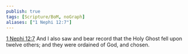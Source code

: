 ```yaml
---
publish: true
tags: [Scripture/BoM, noGraph]
aliases: ["1 Nephi 12:7"]
---
```

[1 Nephi 12:7](https://churchofjesuschrist.org/study/scriptures/bofm/1-ne/12?lang=eng&id=p7#p7) And I also saw and bear record that the Holy Ghost fell upon twelve others; and they were ordained of God, and chosen.
